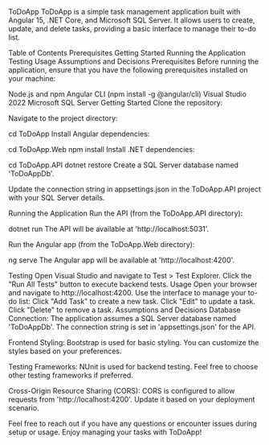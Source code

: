 ToDoApp
ToDoApp is a simple task management application built with Angular 15, .NET Core, and Microsoft SQL Server. It allows users to create, update, and delete tasks, providing a basic interface to manage their to-do list.

Table of Contents
Prerequisites
Getting Started
Running the Application
Testing
Usage
Assumptions and Decisions
Prerequisites
Before running the application, ensure that you have the following prerequisites installed on your machine:

Node.js and npm
Angular CLI (npm install -g @angular/cli)
Visual Studio 2022
Microsoft SQL Server
Getting Started
Clone the repository:


Navigate to the project directory:

cd ToDoApp
Install Angular dependencies:

cd ToDoApp.Web
npm install
Install .NET dependencies:

cd ToDoApp.API
dotnet restore
Create a SQL Server database named 'ToDoAppDb'.

Update the connection string in appsettings.json in the ToDoApp.API project with your SQL Server details.

Running the Application
Run the API (from the ToDoApp.API directory):

dotnet run
The API will be available at 'http://localhost:5031'.

Run the Angular app (from the ToDoApp.Web directory):

ng serve
The Angular app will be available at 'http://localhost:4200'.

Testing
Open Visual Studio and navigate to Test > Test Explorer.
Click the "Run All Tests" button to execute backend tests.
Usage
Open your browser and navigate to http://localhost:4200.
Use the interface to manage your to-do list:
Click "Add Task" to create a new task.
Click "Edit" to update a task.
Click "Delete" to remove a task.
Assumptions and Decisions
Database Connection: The application assumes a SQL Server database named 'ToDoAppDb'. The connection string is set in 'appsettings.json' for the API.

Frontend Styling: Bootstrap is used for basic styling. You can customize the styles based on your preferences.

Testing Frameworks: NUnit is used for backend testing. Feel free to choose other testing frameworks if preferred.

Cross-Origin Resource Sharing (CORS): CORS is configured to allow requests from 'http://localhost:4200'. Update it based on your deployment scenario.

Feel free to reach out if you have any questions or encounter issues during setup or usage. Enjoy managing your tasks with ToDoApp!

